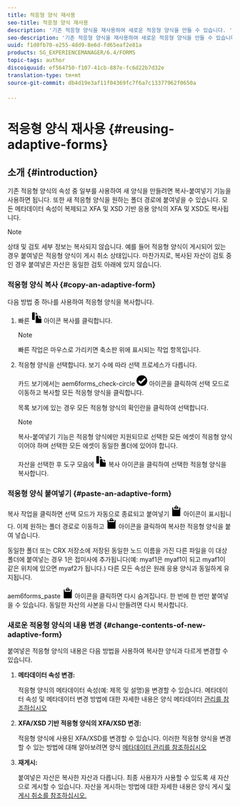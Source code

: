 ```yaml
---
title: 적응형 양식 재사용
seo-title: 적응형 양식 재사용
description: '기존 적응형 양식을 재사용하여 새로운 적응형 양식을 만들 수 있습니다. '
seo-description: '기존 적응형 양식을 재사용하여 새로운 적응형 양식을 만들 수 있습니다. '
uuid: f1d0fb70-e255-4dd9-8e6d-fd65eaf2e81a
products: SG_EXPERIENCEMANAGER/6.4/FORMS
topic-tags: author
discoiquuid: ef564750-f107-41cb-887e-fc6d22b7d32e
translation-type: tm+mt
source-git-commit: db4d19e3af11f04369fc7f6a7c13377962f0650a

---
```



# 적응형 양식 재사용 {#reusing-adaptive-forms}

## 소개 {#introduction}

기존 적응형 양식의 속성 중 일부를 사용하여 새 양식을 만들려면 복사-붙여넣기 기능을 사용하면 됩니다. 또한 새 적응형 양식을 원하는 폴더 경로에 붙여넣을 수 있습니다. 모든 메타데이터 속성이 복제되고 XFA 및 XSD 기반 응용 양식의 XFA 및 XSD도 복사됩니다.

>[!NOTE]
>
>상태 및 검토 세부 정보는 복사되지 않습니다. 예를 들어 적응형 양식이 게시되어 있는 경우 붙여넣은 적응형 양식이 게시 취소 상태입니다. 마찬가지로, 복사된 자산이 검토 중인 경우 붙여넣은 자산은 동일한 검토 아래에 있지 않습니다.

### 적응형 양식 복사 {#copy-an-adaptive-form}

다음 방법 중 하나를 사용하여 적응형 양식을 복사합니다.

1. 빠른 ![작업에서 aem6forms_copy](assets/aem6forms_copy.png) 아이콘 복사를 클릭합니다.

   >[!NOTE]
   >
   >빠른 작업은 마우스로 가리키면 축소판 위에 표시되는 작업 항목입니다.

1. 적응형 양식을 선택합니다. 보기 수에 따라 선택 프로세스가 다릅니다.

   카드 보기에서는 aem6forms_check-circle ![선택](assets/aem6forms_check-circle.png) 아이콘을 클릭하여 선택 모드로 이동하고 복사할 모든 적응형 양식을 클릭합니다.

   목록 보기에 있는 경우 모든 적응형 양식의 확인란을 클릭하여 선택합니다.

   >[!NOTE]
   >
   >복사-붙여넣기 기능은 적응형 양식에만 지원되므로 선택한 모든 에셋이 적응형 양식이어야 하며 선택한 모든 에셋이 동일한 폴더에 있어야 합니다.

   자산을 선택한 후 도구 모음에 ![있는 aem6forms_copy](assets/aem6forms_copy.png) 복사 아이콘을 클릭하여 선택한 적응형 양식을 복사합니다.

### 적응형 양식 붙여넣기 {#paste-an-adaptive-form}

복사 작업을 클릭하면 선택 모드가 자동으로 종료되고 붙여넣기 ![aem6forms_paste](assets/aem6forms_paste.png) 아이콘이 표시됩니다. 이제 원하는 폴더 경로로 이동하고 ![aem6forms_paste](assets/aem6forms_paste.png) 아이콘을 클릭하여 복사한 적응형 양식을 붙여 넣습니다.

동일한 폴더 또는 CRX 저장소에 저장된 동일한 노드 이름을 가진 다른 파일을 이 대상 폴더에 붙여넣는 경우 1은 접미사에 추가됩니다(예: myaf1은 myaf1이 되고 myaf1이 같은 위치에 있으면 myaf2가 됩니다.) 다른 모든 속성은 원래 응용 양식과 동일하게 유지됩니다.

aem6forms_paste ![](assets/aem6forms_paste.png) 아이콘을 클릭하면 다시 숨겨집니다. 한 번에 한 번만 붙여넣을 수 있습니다. 동일한 자산의 사본을 다시 만들려면 다시 복사합니다.

### 새로운 적응형 양식의 내용 변경 {#change-contents-of-new-adaptive-form}

붙여넣은 적응형 양식의 내용은 다음 방법을 사용하여 복사한 양식과 다르게 변경할 수 있습니다.

1. **메타데이터 속성 변경:**

   적응형 양식의 메타데이터 속성(예: 제목 및 설명)을 변경할 수 있습니다. 메타데이터 속성 및 메타데이터 변경 방법에 대한 자세한 내용은 양식 메타데이터 [관리를 참조하십시오](/help/forms/using/manage-form-metadata.md)

1. **XFA/XSD 기반 적응형 양식의 XFA/XSD 변경:**

   적응형 양식에 사용된 XFA/XSD를 변경할 수 있습니다. 이러한 적응형 양식을 변경할 수 있는 방법에 대해 알아보려면 양식 [메타데이터 관리를 참조하십시오](/help/forms/using/manage-form-metadata.md)

1. **재게시:**

   붙여넣은 자산은 복사한 자산과 다릅니다. 최종 사용자가 사용할 수 있도록 새 자산으로 게시할 수 있습니다. 자산을 게시하는 방법에 대한 자세한 내용은 양식 게시 [및 게시 취소를 참조하십시오.](/help/forms/using/publishing-unpublishing-forms.md)

